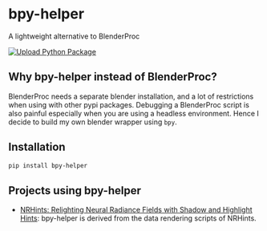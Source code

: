# bpy-helper

A lightweight alternative to BlenderProc

[![Upload Python Package](https://github.com/iamNCJ/bpy-helper/actions/workflows/python-publish.yml/badge.svg)](https://github.com/iamNCJ/bpy-helper/actions/workflows/python-publish.yml)

## Why bpy-helper instead of BlenderProc?

BlenderProc needs a separate blender installation, and a lot of restrictions when using with other pypi packages. Debugging a BlenderProc script is also painful especially when you are using a headless environment. Hence I decide to build my own blender wrapper using `bpy`.

## Installation

```bash
pip install bpy-helper
```

## Projects using bpy-helper

- [NRHints: Relighting Neural Radiance Fields with Shadow and Highlight Hints](https://nrhints.github.io/): bpy-helper is derived from the data rendering scripts of NRHints.
